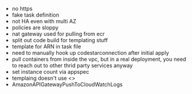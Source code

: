- no https
- fake task definition
- not HA even with multi AZ
- policies are sloppy
- nat gateway used for pulling from ecr
- split out code build for templating stuff
- template for ARN in task file
- need to manually hook up codestarconnection after initial apply
- pull containers from inside the vpc, but in a real deployment, you need to reach out to other thrid party services anyway
- set instance count via appspec
- templaing doesn't use <>
- AmazonAPIGatewayPushToCloudWatchLogs
